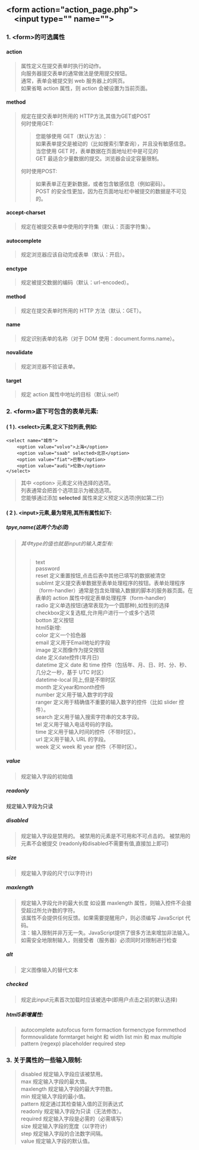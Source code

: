 \<form action="action_page.php">    
&emsp;\<input type="" name="">    
---
### 1. \<form>的可选属性
#### action 
>属性定义在提交表单时执行的动作。     
>向服务器提交表单的通常做法是使用提交按钮。   
>通常，表单会被提交到 web 服务器上的网页。    
>如果省略 action 属性，则 action 会被设置为当前页面。         
#### method 
>规定在提交表单时所用的 HTTP方法,其值为GET或POST     
>何时使用GET:               
>>您能够使用 GET（默认方法）：       
>>如果表单提交是被动的（比如搜索引擎查询），并且没有敏感信息。     
>>当您使用 GET 时，表单数据在页面地址栏中是可见的         
>>GET 最适合少量数据的提交。浏览器会设定容量限制。    
>   
>何时使用POST:                      
>>如果表单正在更新数据，或者包含敏感信息（例如密码）。     
>>POST 的安全性更加，因为在页面地址栏中被提交的数据是不可见的。      
#### accept-charset  
>规定在被提交表单中使用的字符集（默认：页面字符集）。     
#### autocomplete    
>规定浏览器应该自动完成表单（默认：开启）。  
#### enctype         
>规定被提交数据的编码（默认：url-encoded）。    
#### method          
>规定在提交表单时所用的 HTTP 方法（默认：GET）。   
#### name            
>规定识别表单的名称（对于 DOM 使用：document.forms.name）。  
#### novalidate      
>规定浏览器不验证表单。    
#### target          
>规定 action 属性中地址的目标（默认:self）

### 2. \<form>底下可包含的表单元素:
####  ( 1 ). \<select>元素,定义下拉列表,例如:   
    <select name="城市">
        <option value="volvo">上海</option>   
        <option value="saab" selected>北京</option>    
        <option value="fiat">巴黎</option>     
        <option value="audi">伦敦</option>     
    </select>
>其中 \<option> 元素定义待选择的选项。     
>列表通常会把首个选项显示为被选选项。     
>您能够通过添加 **selected** 属性来定义预定义选项(例如第二行)     

#### ( 2 ). \<input>元素,最为常用,其所有属性如下:
##### tpye,name(这两个为必须)
>###### 其中type的值也就是input的输入类型有:
>>  text  
>>  password  
>>  reset   定义重置按钮,点击后表中其他已填写的数据被清空  
>>  sublimt 定义提交表单数据至表单处理程序的按钮。表单处理程序（form-handler）通常是包含处理输入数据的脚本的服务器页面。在表单的 action 属性中规定表单处理程序（form-handler)  
>>  radio   定义单选按钮(通常表现为一个圆那种),如性别的选择  
>>  checkbox定义复选框,允许用户进行一个或多个选项    
>>  botton  定义按钮   
>>  html5新增:   
>>  color   定义一个拾色器    
>>  email   定义用于Email地址的字段     
>>  image   定义图像作为提交按钮     
>>  date    定义date控件(年月日)   
>>  datetime 定义 date 和 time 控件（包括年、月、日、时、分、秒、几分之一秒，基于 UTC 时区）  
>>  datetime-local 同上,但是不带时区   
>>  month   定义year和month控件  
>>  number  定义用于输入数字的字段  
>>  ranger  定义用于精确值不重要的输入数字的控件（比如 slider 控件）。  
>>  search  定义用于输入搜索字符串的文本字段。  
>>  tel     定义用于输入电话号码的字段。  
>>  time    定义用于输入时间的控件（不带时区）。  
>>  url     定义用于输入 URL 的字段。  
>>  week    定义 week 和 year 控件（不带时区）。  
##### value           
>规定输入字段的初始值
##### readonly        
规定输入字段为只读 
##### disabled        
>规定输入字段是禁用的。
>被禁用的元素是不可用和不可点击的。
>被禁用的元素不会被提交
>(readonly和disabled不需要有值,直接加上即可)
##### size            
>规定输入字段的尺寸(以字符计)
##### maxlength       
>规定输入字段允许的最大长度
>如设置 maxlength 属性，则输入控件不会接受超过所允许数的字符。       
>该属性不会提供任何反馈。如果需要提醒用户，则必须编写 JavaScript 代码。      
>注：输入限制并非万无一失。JavaScript提供了很多方法来增加非法输入。如需安全地限制输入，则接受者（服务器）必须同时对限制进行检查   
##### alt             
>定义图像输入的替代文本
##### checked         
>规定此input元素首次加载时应该被选中(即用户点击之前的默认选择)
##### html5新增属性:
>autocomplete
>autofocus
>form
>formaction
>formenctype
>formmethod
>formnovalidate
>formtarget
>height 和 width
>list
>min 和 max
>multiple
>pattern (regexp)
>placeholder
>required
>step

### 3. 关于属性的一些输入限制:
>disabled    规定输入字段应该被禁用。   
>max         规定输入字段的最大值。   
>maxlength   规定输入字段的最大字符数。   
>min         规定输入字段的最小值。   
>pattern     规定通过其检查输入值的正则表达式      
>readonly    规定输入字段为只读（无法修改）。   
>required    规定输入字段是必需的（必需填写）     
>size        规定输入字段的宽度（以字符计）    
>step        规定输入字段的合法数字间隔。     
>value       规定输入字段的默认值。       